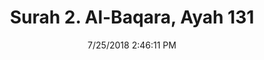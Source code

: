 ---
title       : "Surah 2. Al-Baqara, Ayah 131"
date        : 7/25/2018 2:46:11 PM
draft       : false
type        : "quran"
layout      : "compare"
BookCode    : "CMP"
SurahNumber : "2"
AyahNumber  : "131"
TotalAyah   : "286"
---